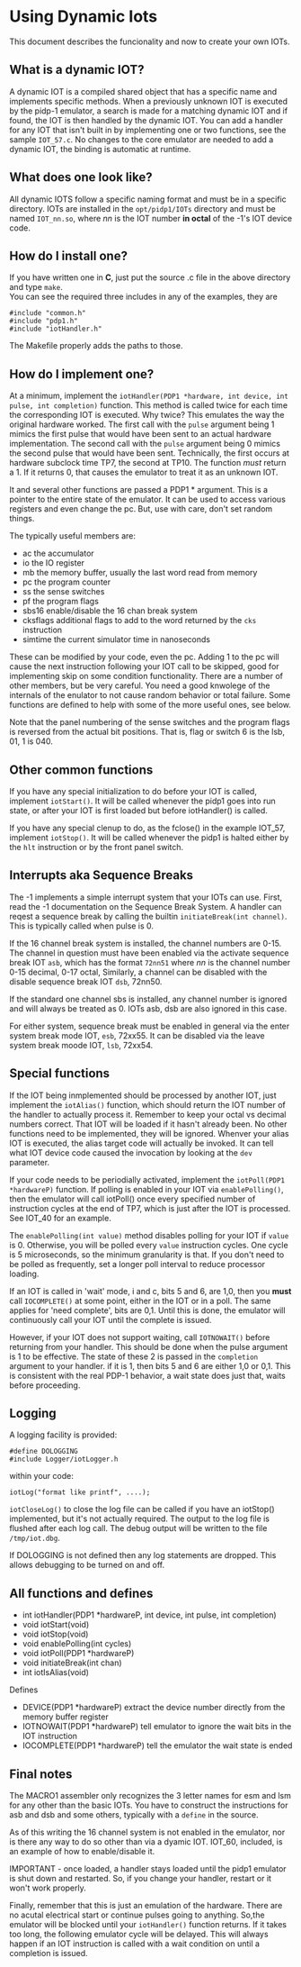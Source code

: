 # Using Dynamic Iots

This document describes the funcionality and now to create your own IOTs.

## What is a dynamic IOT?

A dynamic IOT is a compiled shared object that has a specific name and implements specific methods.
When a previously unknown IOT is executed by the pidp-1 emulator, a search is made for a matching dynamic IOT and
if found, the IOT is then handled by the dynamic IOT.
You can add a handler for any IOT that isn't built in by implementing one or two functions, see the sample
`IOT_57.c`.
No changes to the core emulator are needed to add a dynamic IOT, the binding is automatic at runtime.

## What does one look like?

All dynamic IOTS follow a specific naming format and must be in a specific directory.
IOTs are installed in the `opt/pidp1/IOTs` directory and must be named `IOT_nn.so`, where *nn* is the IOT number
**in octal** of the -1's IOT device code.

## How do I install one?

If you have written one in **C**, just put the source \.c file in the above directory and type `make`.<br>
You can see the required three includes in any of the examples, they are
```
#include "common.h"
#include "pdp1.h"
#include "iotHandler.h"
```
The Makefile properly adds the paths to those.

## How do I implement one?

At a minimum, implement the `iotHandler(PDP1 *hardware, int device, int pulse, int completion)` function.
This method is called twice for each time the corresponding IOT is executed.
Why twice? This emulates the way the original hardware worked.
The first call with the `pulse` argument being 1 mimics the first pulse that would have been sent
to an actual hardware implementation.
The second call with the `pulse` argument being 0 mimics the second pulse that would have been sent.
Technically, the first occurs at hardware subclock time TP7, the second at TP10.
The function *must* return a 1. If it returns 0, that causes the emulator to treat it as an unknown IOT.

It and several other functions are passed a PDP1 \* argument. This is a pointer to the entire state of the emulator.
It can be used to access various registers and even change the pc. But, use with care, don't set random things.

The typically useful members are:

- ac       the accumulator
- io       the IO register
- mb       the memory buffer, usually the last word read from memory
- pc       the program counter
- ss       the sense switches
- pf       the program flags
- sbs16    enable/disable the 16 chan break system
- cksflags additional flags to add to the word returned by the `cks` instruction
- simtime  the current simulator time in nanoseconds

These can be modified by your code, even the pc.
Adding 1 to the pc will cause the next instruction following your IOT call to be skipped, good for implementing
skip on some condition functionality.
There are a number of other members, but be very careful. You need a good knwolege of the internals of the enulator
to not cause random behavior or total failure.
Some functions are defined to help with some of the more useful ones, see below.

Note that the panel numbering of the sense switches and the program flags is reversed from the actual bit positions.
That is, flag or switch 6 is the lsb, 01, 1 is 040.

## Other common functions

If you have any special initialization to do before your IOT is called, implement `iotStart()`.
It will be called whenever the pidp1 goes into run state, or after your IOT is first loaded but
before iotHandler() is called.

If you have any special clenup to do, as the fclose() in the example IOT_57, implement `iotStop()`.
It will be called whenever the pidp1 is halted either by the `hlt` instruction or by the front panel switch.

## Interrupts aka Sequence Breaks

The -1 implements a simple interrupt system that your IOTs can use.
First, read the -1 documentation on the Sequence Break System.
A handler can reqest a sequence break by calling the builtin `initiateBreak(int channel)`.
This is typically called when pulse is 0.

If the 16 channel break system is installed, the channel numbers are 0-15.
The channel in question must have been enabled via the activate sequence break IOT `asb`, which has the format
`72nn51` where *nn* is the channel number 0-15 decimal, 0-17 octal,
Similarly, a channel can be disabled with the disable sequence break IOT `dsb`, 72nn50.

If the standard one channel sbs is installed, any channel number is ignored and will always be treated as 0.
IOTs asb, dsb are also ignored in this case.

For either system, sequence break must be enabled in general via the enter system break mode IOT, `esb`, 72xx55.
It can be disabled via the leave system break moode IOT, `lsb`, 72xx54.

## Special functions
If the IOT being inmplemented should be processed by another IOT, just implement the `iotAlias()`
function, which should return the IOT number of the handler to actually process it. Remember to keep your octal
vs decimal numbers correct.
That IOT will be loaded if it hasn't already been.
No other functions need to be implemented, they will be ignored.
Whenver your alias IOT is executed, the alias target code will actually be invoked.
It can tell what IOT device code caused the invocation by looking at the `dev` parameter.

If your code needs to be periodially activated, implement the `iotPoll(PDP1 *hardwareP)` function.
If polling is enabled in your IOT via `enablePolling()`, then the emulator will call
iotPoll() once every specified number of instruction  cycles at the end of TP7,
which is just after the IOT is processed.
See IOT_40 for an example.

The `enablePolling(int value)` method disables polling for your IOT if `value` is 0.
Otherwise, you will be polled every `value` instruction cycles.
One cycle is 5 microseconds, so the minimum granularity is that.
If you don't need to be polled as frequently, set a longer poll interval to reduce processor loading.

If an IOT is called in 'wait' mode, i and c, bits 5 and 6, are 1,0, then you **must** call `IOCOMPLETE()`
at some point, either in the IOT or in a poll. The same applies for 'need complete', bits are 0,1.
Until this is done, the emulator will continuously call your IOT until the complete is issued.

However, if your IOT does not support waiting, call `IOTNOWAIT()` before returning from your handler.
This should be done when the pulse argument is 1 to be effective.
The state of these 2 is passed in the `completion` argument to your handler.
if it is 1, then bits 5 and 6 are either 1,0 or 0,1.
This is consistent with the real PDP-1 behavior, a wait state does just that, waits before proceeding.

## Logging

A logging facility is provided:
```
#define DOLOGGING
#include Logger/iotLogger.h
```
within your code:
```
iotLog("format like printf", ....);
```
`iotCloseLog()` to close the log file can be called if you have an iotStop() implemented,
but it's not actually required. The output to the log file is flushed after each log call.
The debug output will be written to the file `/tmp/iot.dbg`.

If DOLOGGING is not defined then any log statements are dropped.
This allows debugging to be turned on and off.

## All functions and defines

- int iotHandler(PDP1 \*hardwareP, int device, int pulse, int completion)
- void iotStart(void)
- void iotStop(void)
- void enablePolling(int cycles)
- void iotPoll(PDP1 \*hardwareP)
- void initiateBreak(int chan)
- int iotIsAlias(void)

Defines

- DEVICE(PDP1 \*hardwareP)     extract the device number directly from the memory buffer register
- IOTNOWAIT(PDP1 \*hardwareP)  tell emulator to ignore the wait bits in the IOT instruction
- IOCOMPLETE(PDP1 \*hardwareP) tell the emulator the wait state is ended

## Final notes

The MACRO1 assembler only recognizes the 3 letter names for esm and lsm for any other than the basic IOTs.
You have to construct the instructions for asb and dsb and some others, typically with a `define` in the source.

As of this writing the 16 channel system is not enabled in the emulator, nor is there any way to do so
other than via a dyamic IOT.
IOT_60, included, is an example of how to enable/disable it.

IMPORTANT - once loaded, a handler stays loaded until the pidp1 emulator is shut down and restarted. So, if you change your handler, restart or it won't work properly.

Finally, remember that this is just an emulation of the hardware. There are no acutal electrical start or continue
pulses going to anything. So,the emulator will be blocked until your `iotHandler()` function returns.
If it takes too long, the following emulator cycle will be delayed.
This will always happen if an IOT instruction is called with a wait condition on until a completion is issued.
